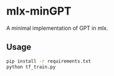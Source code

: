 # mlx-minGPT

A minimal implementation of GPT in mlx.

## Usage

```bash
pip install -r requirements.txt
python tf_train.py
```


